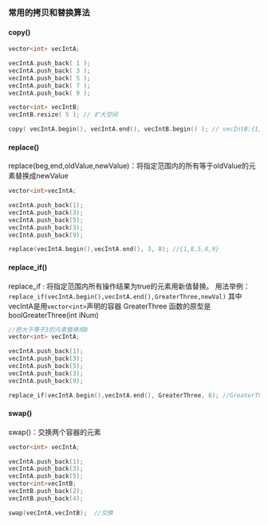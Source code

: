 ### 常用的拷贝和替换算法
#### copy() 

```C++
vector<int> vecIntA;

vecIntA.push_back( 1 );
vecIntA.push_back( 3 );
vecIntA.push_back( 5 );
vecIntA.push_back( 7 );
vecIntA.push_back( 9 );

vector<int> vecIntB;
vecIntB.resize( 5 ); // 扩大空间

copy( vecIntA.begin(), vecIntA.end(), vecIntB.begin() ); // vecIntB:{1,3,5,7,9}
```

#### replace() 
replace(beg,end,oldValue,newValue)：将指定范围内的所有等于oldValue的元素替换成newValue

```C++
vector<int>vecIntA;

vecIntA.push_back(1);
vecIntA.push_back(3);
vecIntA.push_back(5);
vecIntA.push_back(3);
vecIntA.push_back(9);

replace(vecIntA.begin(),vecIntA.end(), 3, 8); //{1,8,5,8,9}
```

#### replace_if() 
replace_if : 将指定范围内所有操作结果为true的元素用新值替换。
用法举例：`replace_if(vecIntA.begin(),vecIntA.end(),GreaterThree,newVal)`
其中vecIntA是用`vector<int>`声明的容器
GreaterThree 函数的原型是 boolGreaterThree(int iNum)

```C++
//把大于等于3的元素替换成8
vector<int> vecIntA;

vecIntA.push_back(1);
vecIntA.push_back(3);
vecIntA.push_back(5);
vecIntA.push_back(3);
vecIntA.push_back(9);

replace_if(vecIntA.begin(),vecIntA.end(), GreaterThree, 8); //GreaterThree的定义在上面。
```

#### swap() 
swap()：交换两个容器的元素

```C++
vector<int> vecIntA;

vecIntA.push_back(1);
vecIntA.push_back(3);
vecIntA.push_back(5);
vector<int>vecIntB;
vecIntB.push_back(2);
vecIntB.push_back(4);

swap(vecIntA,vecIntB);  //交换
```